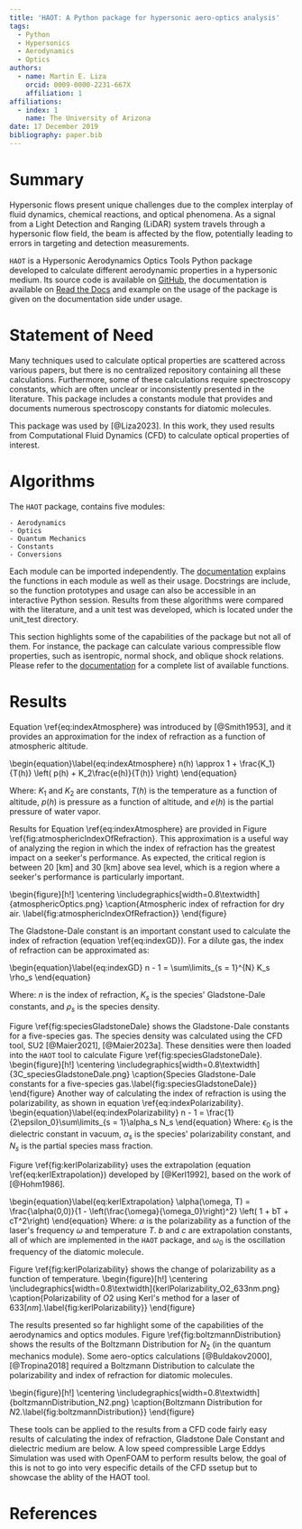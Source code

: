 ```yaml
---
title: 'HAOT: A Python package for hypersonic aero-optics analysis'
tags:
  - Python
  - Hypersonics 
  - Aerodynamics
  - Optics
authors:
  - name: Martin E. Liza
    orcid: 0009-0000-2231-667X
    affiliation: 1
affiliations:
  - index: 1
    name: The University of Arizona
date: 17 December 2019
bibliography: paper.bib
---
```


# Summary

Hypersonic flows present unique challenges due to the complex interplay of fluid dynamics, chemical reactions, and optical phenomena. As a signal from a Light Detection and Ranging (LiDAR) system travels through a hypersonic flow field, the beam is affected by the flow, potentially leading to errors in targeting and detection measurements.

`HAOT` is a Hypersonic Aerodynamics Optics Tools Python package developed to calculate different aerodynamic properties in a hypersonic medium. Its source code is available on [GitHub](https://github.com/mliza/HAOT), the documentation is available on [Read the Docs](https://haot.readthedocs.io/en/latest/) and example on the usage of the package is given on the documentation side under usage. 

# Statement of Need

Many techniques used to calculate optical properties are scattered across various papers, but there is no centralized repository containing all these calculations. Furthermore, some of these calculations require spectroscopy constants, which are often unclear or inconsistently presented in the literature. This package includes a constants module that provides and documents numerous spectroscopy constants for diatomic molecules. 

This package was used by [@Liza2023]. In this work, they used results from
Computational Fluid Dynamics (CFD) to calculate optical properties of
interest.

# Algorithms
The `HAOT` package, contains five modules:

    - Aerodynamics
    - Optics
    - Quantum Mechanics
    - Constants
    - Conversions

Each module can be imported independently. The [documentation](https://haot.readthedocs.io/en/latest/) explains the functions in each module as well as their usage. Docstrings are include, so the function prototypes and usage can also be accessible in an interactive Python session. Results from these algorithms were compared with the literature, and a unit test was developed, which is located under the unit_test directory. 

This section highlights some of the capabilities of the package but not all of them. For instance, the package can calculate various compressible flow properties, such as isentropic, normal shock, and oblique shock relations. Please refer to the [documentation](https://haot.readthedocs.io/en/latest) for a complete list of available functions.

# Results 

Equation \ref{eq:indexAtmosphere} was introduced by [@Smith1953], and it provides an approximation for the index of refraction as a function of atmospheric altitude.

\begin{equation}\label{eq:indexAtmosphere}
n(h) \approx 1 + \frac{K_1}{T(h)} \left( p(h) + K_2\frac{e(h)}{T(h)} \right) 
\end{equation}

Where: $K_1$ and $K_2$ are constants, $T(h)$ is the temperature as a function of altitude, $p(h)$ is pressure as a function of altitude, and $e(h)$ is the partial pressure of water vapor.

Results for Equation \ref{eq:indexAtmosphere} are provided in Figure \ref{fig:atmosphericIndexOfRefraction}. This approximation is a useful way of analyzing the region in which the index of refraction has the greatest impact on a seeker's performance. As expected, the critical region is between $20~\mathrm{[km]}$ and $30~\mathrm{[km]}$ above sea level, which is a region where a seeker's performance is particularly important.

\begin{figure}[h!]
    \centering
    \includegraphics[width=0.8\textwidth]{atmosphericOptics.png}
    \caption{Atmospheric index of refraction for dry air. \label{fig:atmosphericIndexOfRefraction}}
\end{figure}

The Gladstone-Dale constant is an important constant used to calculate the index of refraction (equation \ref{eq:indexGD}). For a dilute gas, the index of refraction can be approximated as:

\begin{equation}\label{eq:indexGD}
n - 1 = \sum\limits_{s = 1}^{N} K_s \rho_s
\end{equation}

Where: $n$ is the index of refraction, $K_s$ is the species' Gladstone-Dale
constants, and $\rho_s$ is the species density. 

Figure \ref{fig:speciesGladstoneDale} shows the Gladstone-Dale constants for a five-species gas. The species density was calculated using the CFD tool, SU2 [@Maier2021], [@Maier2023a]. These densities were then loaded into the `HAOT` tool to calculate Figure \ref{fig:speciesGladstoneDale}.
\begin{figure}[h!]
    \centering
    \includegraphics[width=0.8\textwidth]{3C_speciesGladstoneDale.png}
    \caption{Species Gladstone-Dale constants for a five-species gas.\label{fig:speciesGladstoneDale}}
\end{figure}
Another way of calculating the index of refraction is using the polarizability, as shown in equation \ref{eq:indexPolarizability}.
\begin{equation}\label{eq:indexPolarizability}
    n - 1 = \frac{1}{2\epsilon_0}\sum\limits_{s = 1}\alpha_s N_s
\end{equation}
Where: $\epsilon_0$ is the dielectric constant in vacuum, $\alpha_s$ is the species' polarizability constant, and $N_s$ is the partial species mass fraction.

Figure \ref{fig:kerlPolarizability} uses the extrapolation (equation \ref{eq:kerlExtrapolation}) developed by [@Kerl1992], based on the work of [@Hohm1986].

\begin{equation}\label{eq:kerlExtrapolation}
\alpha(\omega, T) = \frac{\alpha(0,0)}{1 - \left(\frac{\omega}{\omega_0}\right)^2} \left( 1 + bT + cT^2\right)
\end{equation}
Where: $\alpha$ is the polarizability as a function of the laser's frequency $\omega$ and temperature $T$. $b$ and $c$ are extrapolation constants, all of which are implemented in the `HAOT` package, and $\omega_0$ is the oscillation frequency of the diatomic molecule.

Figure \ref{fig:kerlPolarizability} shows the change of polarizability as a
function of temperature.
\begin{figure}[h!]
    \centering
    \includegraphics[width=0.8\textwidth]{kerlPolarizability_O2_633nm.png}
    \caption{Polarizability of $O2$ using Kerl's method for a laser of
    $633[nm]$.\label{fig:kerlPolarizability}}
\end{figure}

The results presented so far highlight some of the capabilities of the aerodynamics and optics modules. Figure \ref{fig:boltzmannDistribution} shows the results of the Boltzmann Distribution for $N_2$ (in the quantum mechanics module). Some aero-optics calculations [@Buldakov2000], [@Tropina2018] required a Boltzmann Distribution to calculate the polarizability and index of refraction for diatomic molecules.

\begin{figure}[h!]
    \centering
    \includegraphics[width=0.8\textwidth]{boltzmannDistribution_N2.png}
    \caption{Boltzmann Distribution for $N2$.\label{fig:boltzmannDistribution}}
\end{figure}

These tools can be applied to the results from a CFD code fairly easy results of calculating the index of refraction, Gladstone Dale Constant and dielectric medium are below. A low speed compressible Large Eddys Simulation was used with OpenFOAM to perform results below, the goal of this is not to go into very especific details of the CFD ssetup but to showcase the ablity of the HAOT tool. 

# References
